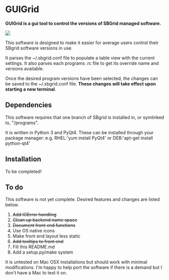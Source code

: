 

# GUIGrid

**GUIGrid is a gui tool to control the versions of SBGrid managed software.**

![](http://octavia.smith.man.ac.uk/PBRB_Gabe/guigrid/raw/master/data/screenshot.png)

This software is designed to make it easier for average users control their SBgrid software versions in use.

It parses the ~/.sbgrid.conf file to populate a table view with the current settings. It also parses each programs .rc file to get its override name and versions available. 

Once the desired program versions have been selected, the changes can be saved to the ~/.sbgrid.conf file. **These changes will take effect upon starting a new terminal**.

## Dependencies
This software requires that one branch of SBgrid is installed in, or symlinked to, "/programs". 

It is written in Python 3 and PyQt4. These can be installed through your package manager:
e.g. RHEL:'yum install PyQt4' or DEB:'apt-get install python-qt4'

## Installation
To be completed!


## To do
This software is not yet complete. Desired features and changes are listed below.


1. ~~Add IOError handling~~
1. ~~Clean up backend name space~~
1. ~~Document front end functions~~
1. Use OS native icons
1. Make front end layout less static
1. ~~Add tooltips to front end~~
1. Fill this README.md
1. Add a setup.py/make system

It is untested on Mac OSX installations but should work with minimal modifications. I'm happy to help port the software if there is a demand but I don't have a Mac to test it on.

